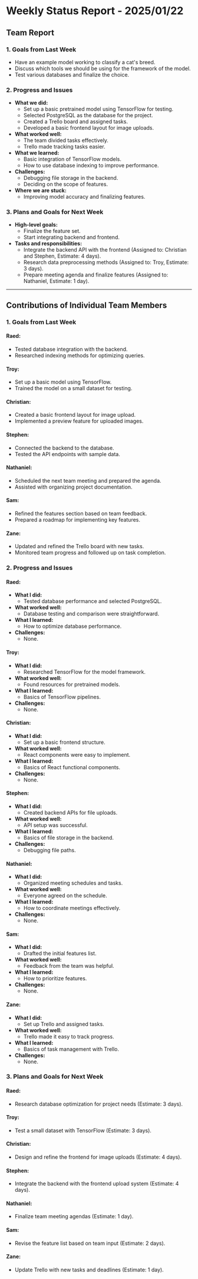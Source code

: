 # Weekly Status Report - 2025/01/22

## Team Report

### 1. Goals from Last Week

- Have an example model working to classify a cat's breed.
- Discuss which tools we should be using for the framework of the model.
- Test various databases and finalize the choice.

### 2. Progress and Issues
- **What we did:**
  - Set up a basic pretrained model using TensorFlow for testing.
  - Selected PostgreSQL as the database for the project.
  - Created a Trello board and assigned tasks.
  - Developed a basic frontend layout for image uploads.
- **What worked well:**
  - The team divided tasks effectively.
  - Trello made tracking tasks easier.
- **What we learned:**
  - Basic integration of TensorFlow models.
  - How to use database indexing to improve performance.
- **Challenges:**
  - Debugging file storage in the backend.
  - Deciding on the scope of features.
- **Where we are stuck:**
  - Improving model accuracy and finalizing features.

### 3. Plans and Goals for Next Week
- **High-level goals:**
  - Finalize the feature set.
  - Start integrating backend and frontend.
- **Tasks and responsibilities:**
  - Integrate the backend API with the frontend (Assigned to: Christian and Stephen, Estimate: 4 days).
  - Research data preprocessing methods (Assigned to: Troy, Estimate: 3 days).
  - Prepare meeting agenda and finalize features (Assigned to: Nathaniel, Estimate: 1 day).

---

## Contributions of Individual Team Members

### 1. Goals from Last Week

#### Raed:
- Tested database integration with the backend.
- Researched indexing methods for optimizing queries.

#### Troy:
- Set up a basic model using TensorFlow.
- Trained the model on a small dataset for testing.

#### Christian:
- Created a basic frontend layout for image upload.
- Implemented a preview feature for uploaded images.

#### Stephen:
- Connected the backend to the database.
- Tested the API endpoints with sample data.

#### Nathaniel:
- Scheduled the next team meeting and prepared the agenda.
- Assisted with organizing project documentation.

#### Sam:
- Refined the features section based on team feedback.
- Prepared a roadmap for implementing key features.

#### Zane:
- Updated and refined the Trello board with new tasks.
- Monitored team progress and followed up on task completion.


### 2. Progress and Issues

#### Raed:
- **What I did:**
  - Tested database performance and selected PostgreSQL.
- **What worked well:**
  - Database testing and comparison were straightforward.
- **What I learned:**
  - How to optimize database performance.
- **Challenges:**
  - None.

#### Troy:
- **What I did:**
  - Researched TensorFlow for the model framework.
- **What worked well:**
  - Found resources for pretrained models.
- **What I learned:**
  - Basics of TensorFlow pipelines.
- **Challenges:**
  - None.

#### Christian:
- **What I did:**
  - Set up a basic frontend structure.
- **What worked well:**
  - React components were easy to implement.
- **What I learned:**
  - Basics of React functional components.
- **Challenges:**
  - None.

#### Stephen:
- **What I did:**
  - Created backend APIs for file uploads.
- **What worked well:**
  - API setup was successful.
- **What I learned:**
  - Basics of file storage in the backend.
- **Challenges:**
  - Debugging file paths.

#### Nathaniel:
- **What I did:**
  - Organized meeting schedules and tasks.
- **What worked well:**
  - Everyone agreed on the schedule.
- **What I learned:**
  - How to coordinate meetings effectively.
- **Challenges:**
  - None.

#### Sam:
- **What I did:**
  - Drafted the initial features list.
- **What worked well:**
  - Feedback from the team was helpful.
- **What I learned:**
  - How to prioritize features.
- **Challenges:**
  - None.

#### Zane:
- **What I did:**
  - Set up Trello and assigned tasks.
- **What worked well:**
  - Trello made it easy to track progress.
- **What I learned:**
  - Basics of task management with Trello.
- **Challenges:**
  - None.

### 3. Plans and Goals for Next Week

#### Raed:
- Research database optimization for project needs (Estimate: 3 days).

#### Troy:
- Test a small dataset with TensorFlow (Estimate: 3 days).

#### Christian:
- Design and refine the frontend for image uploads (Estimate: 4 days).

#### Stephen:
- Integrate the backend with the frontend upload system (Estimate: 4 days).

#### Nathaniel:
- Finalize team meeting agendas (Estimate: 1 day).

#### Sam:
- Revise the feature list based on team input (Estimate: 2 days).

#### Zane:
- Update Trello with new tasks and deadlines (Estimate: 1 day).

